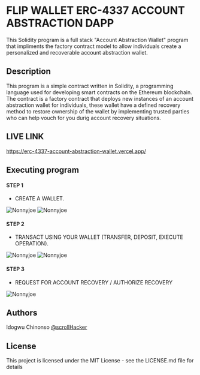# FLIP WALLET ERC-4337 ACCOUNT ABSTRACTION DAPP

This Solidity program is a full stack "Account Abstraction Wallet" program that impliments the factory contract model to allow individuals create a personalized and recoverable account abstraction wallet.

## Description

This program is a simple contract written in Solidity, a programming language used for developing smart contracts on the Ethereum blockchain. The contract is a factory contract that deploys new instances of an account abstraction wallet for individuals, these wallet have a defined recovery method to restore ownership of the wallet by implementing trusted parties who can help vouch for you durig account recovery situations.


## LIVE LINK
https://erc-4337-account-abstraction-wallet.vercel.app/


## Executing program
#### STEP 1
- CREATE A WALLET.
<img src="./images/Screenshot 2024-04-28 at 11.28.01 PM" alt="Nonnyjoe" />
<img src="./images/Screenshot 2024-04-28 at 11.23.55 PM" alt="Nonnyjoe" />

#### STEP 2
- TRANSACT USING YOUR WALLET (TRANSFER, DEPOSIT, EXECUTE OPERATION).
<img src="./images/Screenshot 2024-04-28 at 11.24.14 PM" alt="Nonnyjoe" />
<img src="./images/Screenshot 2024-04-28 at 11.24.40 PM" alt="Nonnyjoe" />


#### STEP 3
- REQUEST FOR ACCOUNT RECOVERY / AUTHORIZE RECOVERY
<img src="./images/Screenshot 2024-04-28 at 11.25.03 PM" alt="Nonnyjoe" />

## Authors

Idogwu Chinonso
[@scrollHacker](https://twitter.com/ChinonsoIdogwu)


## License

This project is licensed under the MIT License - see the LICENSE.md file for details